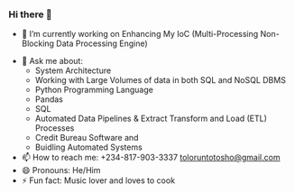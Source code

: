 ### Hi there 👋


<!-- Here are some ideas to get you started:-->

- 🔭 I’m currently working on Enhancing My IoC (Multi-Processing Non-Blocking Data Processing Engine)
<!-- - 🌱 I’m currently learning ...
- 👯 I’m looking to collaborate on ...
- 🤔 I’m looking for help with ... -->
- 💬 Ask me about:
  -  System Architecture
  -  Working with Large Volumes of data in both SQL and NoSQL DBMS
  -  Python Programming Language
  -  Pandas
  -  SQL
  -  Automated Data Pipelines & Extract Transform and Load (ETL) Processes
  -  Credit Bureau Software and 
  -  Buidling Automated Systems
- 📫 How to reach me: +234-817-903-3337 toloruntotosho@gmail.com 
- 😄 Pronouns: He/Him
- ⚡ Fun fact: Music lover and loves to cook

